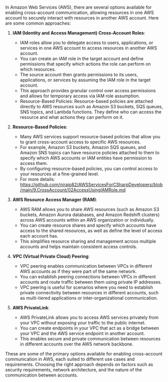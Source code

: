 In Amazon Web Services (AWS), there are several options available for enabling cross-account communication, allowing resources in one AWS account to securely interact with resources in another AWS account. Here are some common approaches:

1. **IAM (Identity and Access Management) Cross-Account Roles**:
   - IAM roles allow you to delegate access to users, applications, or services in one AWS account to access resources in another AWS account.
   - You can create an IAM role in the target account and define permissions that specify which actions the role can perform on which resources.
   - The source account then grants permissions to its users, applications, or services by assuming the IAM role in the target account.
   - This approach provides granular control over access permissions and allows for temporary access via IAM role assumption.
   - Resource-Based Policies: Resource-based policies are attached directly to AWS resources such as Amazon S3 buckets, SQS queues, SNS topics, and Lambda functions. They define who can access the resource and what actions they can perform on it.

2. **Resource-Based Policies**:
   - Many AWS services support resource-based policies that allow you to grant cross-account access to specific AWS resources.
   - For example, Amazon S3 buckets, Amazon SQS queues, and Amazon SNS topics can have resource policies attached to them to specify which AWS accounts or IAM entities have permission to access them.
   - By configuring resource-based policies, you can control access to your resources at a fine-grained level.
   - For more details: https://github.com/nirajp82/AWSServicesForCSharpDevelopers/blob/main/9.CrossAccount/02AccessUsingIAMRole.md

3. **AWS Resource Access Manager (RAM)**:
   - AWS RAM allows you to share AWS resources (such as Amazon S3 buckets, Amazon Aurora databases, and Amazon Redshift clusters) across AWS accounts within an AWS organization or individually.
   - You can create resource shares and specify which accounts have access to the shared resources, as well as define the level of access each account has.
   - This simplifies resource sharing and management across multiple accounts and helps maintain consistent access controls.

4. **VPC (Virtual Private Cloud) Peering**:
   - VPC peering enables communication between VPCs in different AWS accounts as if they were part of the same network.
   - You can establish peering connections between VPCs in different accounts and route traffic between them using private IP addresses.
   - VPC peering is useful for scenarios where you need to establish private connectivity between resources in different accounts, such as multi-tiered applications or inter-organizational communication.

5. **AWS PrivateLink**:
   - AWS PrivateLink allows you to access AWS services privately from your VPC without exposing your traffic to the public internet.
   - You can create endpoints in your VPC that act as a bridge between your VPC and the AWS service endpoint in another account.
   - This enables secure and private communication between resources in different accounts over the AWS network backbone.

These are some of the primary options available for enabling cross-account communication in AWS, each suited to different use cases and requirements. Choosing the right approach depends on factors such as security requirements, network architecture, and the nature of the communication between accounts.
